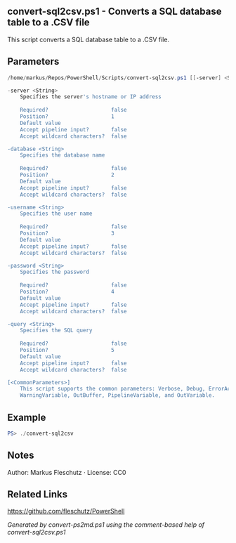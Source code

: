 ## convert-sql2csv.ps1 - Converts a SQL database table to a .CSV file

This script converts a SQL database table to a .CSV file.

## Parameters
```powershell
/home/markus/Repos/PowerShell/Scripts/convert-sql2csv.ps1 [[-server] <String>] [[-database] <String>] [[-username] <String>] [[-password] <String>] [[-query] <String>] [<CommonParameters>]

-server <String>
    Specifies the server's hostname or IP address
    
    Required?                    false
    Position?                    1
    Default value                
    Accept pipeline input?       false
    Accept wildcard characters?  false

-database <String>
    Specifies the database name
    
    Required?                    false
    Position?                    2
    Default value                
    Accept pipeline input?       false
    Accept wildcard characters?  false

-username <String>
    Specifies the user name
    
    Required?                    false
    Position?                    3
    Default value                
    Accept pipeline input?       false
    Accept wildcard characters?  false

-password <String>
    Specifies the password
    
    Required?                    false
    Position?                    4
    Default value                
    Accept pipeline input?       false
    Accept wildcard characters?  false

-query <String>
    Specifies the SQL query
    
    Required?                    false
    Position?                    5
    Default value                
    Accept pipeline input?       false
    Accept wildcard characters?  false

[<CommonParameters>]
    This script supports the common parameters: Verbose, Debug, ErrorAction, ErrorVariable, WarningAction, 
    WarningVariable, OutBuffer, PipelineVariable, and OutVariable.
```

## Example
```powershell
PS> ./convert-sql2csv

```

## Notes
Author: Markus Fleschutz · License: CC0

## Related Links
https://github.com/fleschutz/PowerShell

*Generated by convert-ps2md.ps1 using the comment-based help of convert-sql2csv.ps1*
